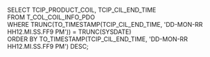 SELECT TCIP_PRODUCT_COIL, TCIP_CIL_END_TIME  
FROM T_COL_COIL_INFO_PDO  
WHERE TRUNC(TO_TIMESTAMP(TCIP_CIL_END_TIME, 'DD-MON-RR HH12.MI.SS.FF9 PM')) = TRUNC(SYSDATE)  
ORDER BY TO_TIMESTAMP(TCIP_CIL_END_TIME, 'DD-MON-RR HH12.MI.SS.FF9 PM') DESC;